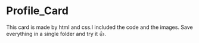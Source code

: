 # Profile_Card
This card is made by html and css.I included the code and the images.
Save everything in a single folder and try it 👍.
